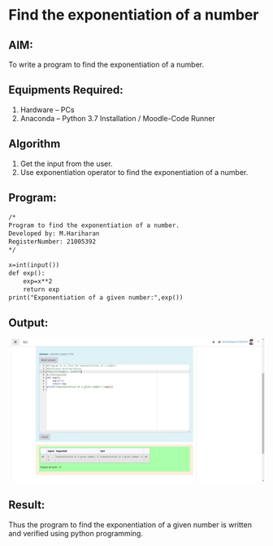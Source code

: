 # Find the exponentiation of a number

## AIM:
To write a program to find the exponentiation of a number.

## Equipments Required:
1. Hardware – PCs
2. Anaconda – Python 3.7 Installation / Moodle-Code Runner

## Algorithm
1. Get the input from the user.
2. Use exponentiation operator to find the exponentiation of a number.

## Program:
```
/*
Program to find the exponentiation of a number.
Developed by: M.Hariharan
RegisterNumber: 21005392
*/
```
~~~
x=int(input())
def exp():
    exp=x**2
    return exp
print("Exponentiation of a given number:",exp())
~~~

## Output:
![exponentiation of a number](ex.jpg)


## Result:
Thus the program to find the exponentiation of a given number is written and verified using python programming.

